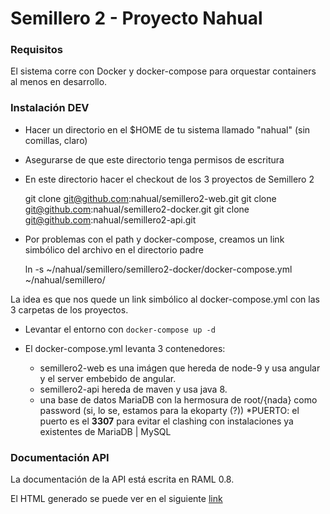 # Semillero 2 - Proyecto Nahual

### Requisitos

El sistema corre con Docker y docker-compose para orquestar containers al menos en desarrollo.

### Instalación DEV

* Hacer un directorio en el $HOME de tu sistema llamado "nahual" (sin comillas, claro)
* Asegurarse de que este directorio tenga permisos de escritura
* En este directorio hacer el checkout de los 3 proyectos de Semillero 2


    git clone git@github.com:nahual/semillero2-web.git
    git clone git@github.com:nahual/semillero2-docker.git
    git clone git@github.com:nahual/semillero2-api.git
    
* Por problemas con el path y docker-compose, creamos un link simbólico del archivo en el directorio padre

  
    ln -s ~/nahual/semillero/semillero2-docker/docker-compose.yml ~/nahual/semillero/

La idea es que nos quede un link simbólico al docker-compose.yml con las 3 carpetas de los proyectos.
    
* Levantar el entorno con `docker-compose up -d`

* El docker-compose.yml levanta 3 contenedores:
    * semillero2-web es una imágen que hereda de node-9 y usa angular y el server embebido de angular.
    * semillero2-api hereda de maven y usa java 8.
    * una base de datos MariaDB con la hermosura de root/{nada} como password (si, lo se, estamos para la ekoparty (?))
        *PUERTO: el puerto es el __3307__ para evitar el clashing con instalaciones ya existentes de MariaDB | MySQL  
    
### Documentación API
    
La documentación de la API está escrita en RAML 0.8. 

El HTML generado se puede ver en el siguiente [link](https://rawgit.com/nahual/semillero2-api/development/apiV2.html)





